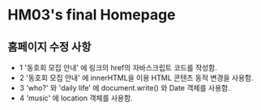# HM03's final Homepage
## 홈페이지 수정 사항
- 1  '동호회 모집 안내' 에 링크의 href의 자바스크립트 코드를 작성함.
- 2  '동호회 모집 안내' 에 innerHTML을 이용 HTML 콘텐츠 동적 변경을 사용함.
- 3  'who?' 와 'daily life' 에 document.write() 와 Date 객체를 사용함.
- 4  'music' 에 location 객체를 사용함.
